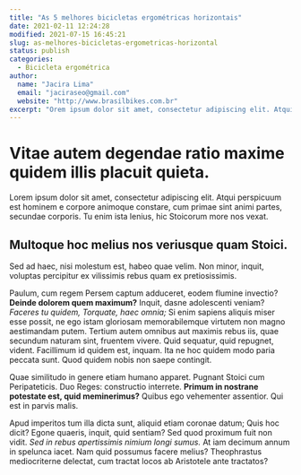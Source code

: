 ```yaml
---
title: "As 5 melhores bicicletas ergométricas horizontais"
date: 2021-02-11 12:24:28
modified: 2021-07-15 16:45:21
slug: as-melhores-bicicletas-ergometricas-horizontal
status: publish
categories:
  - Bicicleta ergométrica
author:
  name: "Jacira Lima"
  email: "jaciraseo@gmail.com"
  website: "http://www.brasilbikes.com.br"
excerpt: "Orem ipsum dolor sit amet, consectetur adipiscing elit. Atqui perspicuum est hominem e corpore animo."
---
```


# Vitae autem degendae ratio maxime quidem illis placuit quieta.

Lorem ipsum dolor sit amet, consectetur adipiscing elit. Atqui perspicuum est hominem e corpore animoque constare, cum primae sint animi partes, secundae corporis. Tu enim ista lenius, hic Stoicorum more nos vexat. 

## Multoque hoc melius nos veriusque quam Stoici.

Sed ad haec, nisi molestum est, habeo quae velim. Non minor, inquit, voluptas percipitur ex vilissimis rebus quam ex pretiosissimis. 

Paulum, cum regem Persem captum adduceret, eodem flumine invectio? **Deinde dolorem quem maximum?** Inquit, dasne adolescenti veniam? *Faceres tu quidem, Torquate, haec omnia;* Si enim sapiens aliquis miser esse possit, ne ego istam gloriosam memorabilemque virtutem non magno aestimandam putem. Tertium autem omnibus aut maximis rebus iis, quae secundum naturam sint, fruentem vivere. Quid sequatur, quid repugnet, vident. Facillimum id quidem est, inquam. Ita ne hoc quidem modo paria peccata sunt. Quod quidem nobis non saepe contingit. 

Quae similitudo in genere etiam humano apparet. Pugnant Stoici cum Peripateticis. Duo Reges: constructio interrete. **Primum in nostrane potestate est, quid meminerimus?** Quibus ego vehementer assentior. Qui est in parvis malis. 

Apud imperitos tum illa dicta sunt, aliquid etiam coronae datum; Quis hoc dicit? Egone quaeris, inquit, quid sentiam? Sed quod proximum fuit non vidit. *Sed in rebus apertissimis nimium longi sumus.* At iam decimum annum in spelunca iacet. Nam quid possumus facere melius? Theophrastus mediocriterne delectat, cum tractat locos ab Aristotele ante tractatos?